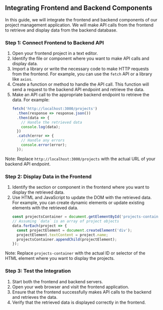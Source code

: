 
## Integrating Frontend and Backend Components

In this guide, we will integrate the frontend and backend components of our project management application. We will make API calls from the frontend to retrieve and display data from the backend database.

### Step 1: Connect Frontend to Backend API

1. Open your frontend project in a text editor.
2. Identify the file or component where you want to make API calls and display data.
3. Import a library or write the necessary code to make HTTP requests from the frontend. For example, you can use the `fetch` API or a library like `axios`.
4. Create a function or method to handle the API call. This function will send a request to the backend API endpoint and retrieve the data.
5. Make an API call to the appropriate backend endpoint to retrieve the data. For example:
    ```javascript
    fetch('http://localhost:3000/projects')
      .then(response => response.json())
      .then(data => {
        // Handle the retrieved data
        console.log(data);
      })
      .catch(error => {
        // Handle any errors
        console.error(error);
      });
    ```
Note: Replace `http://localhost:3000/projects` with the actual URL of your backend API endpoint.

### Step 2: Display Data in the Frontend

1. Identify the section or component in the frontend where you want to display the retrieved data.
2. Use HTML and JavaScript to update the DOM with the retrieved data. For example, you can create dynamic elements or update existing elements with the retrieved data.
    ```javascript
    const projectsContainer = document.getElementById('projects-container');
    // Assuming `data` is an array of project objects
    data.forEach(project => {
      const projectElement = document.createElement('div');
      projectElement.textContent = project.name;
      projectsContainer.appendChild(projectElement);
    });
    ```
Note: Replace `projects-container` with the actual ID or selector of the HTML element where you want to display the projects.

### Step 3: Test the Integration

1. Start both the frontend and backend servers.
2. Open your web browser and visit the frontend application.
3. Ensure that the frontend successfully makes API calls to the backend and retrieves the data.
4. Verify that the retrieved data is displayed correctly in the frontend.

